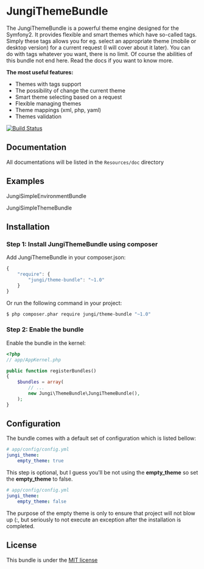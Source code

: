 JungiThemeBundle
================

The JungiThemeBundle is a powerful theme engine designed for the Symfony2. It provides flexible and smart themes
which have so-called tags. Simply these tags allows you for eg. select an appropriate theme (mobile or desktop version)
for a current request (I will cover about it later). You can do with tags whatever you want, there is no limit. Of course
the abilities of this bundle not end here. Read the docs if you want to know more.

**The most useful features:**

* Themes with tags support
* The possibility of change the current theme
* Smart theme selecting based on a request
* Flexible managing themes
* Theme mappings (xml, php, yaml)
* Themes validation

[![Build Status](https://travis-ci.org/piku235/JungiThemeBundle.svg?branch=master)](https://travis-ci.org/piku235/JungiThemeBundle)

Documentation
-------------

All documentations will be listed in the `Resources/doc` directory

Examples
--------

JungiSimpleEnvironmentBundle

JungiSimpleThemeBundle

Installation
------------

### Step 1: Install JungiThemeBundle using composer

Add JungiThemeBundle in your composer.json:

```js
{
    "require": {
        "jungi/theme-bundle": "~1.0"
    }
}
```

Or run the following command in your project:

```bash
$ php composer.phar require jungi/theme-bundle "~1.0"
```

### Step 2: Enable the bundle

Enable the bundle in the kernel:

```php
<?php
// app/AppKernel.php

public function registerBundles()
{
    $bundles = array(
        // ...
        new Jungi\ThemeBundle\JungiThemeBundle(),
    );
}
```

Configuration
-------------

The bundle comes with a default set of configuration which is listed bellow:

```yaml
# app/config/config.yml
jungi_theme:
    empty_theme: true
```

This step is optional, but I guess you'll be not using the **empty_theme** so set the **empty_theme** to false.

```yaml
# app/config/config.yml
jungi_theme:
    empty_theme: false
```

The purpose of the empty theme is only to ensure that project will not blow up (:, but seriously to not execute an exception
after the installation is completed.

License
-------

This bundle is under the [MIT license](https://github.com/piku235/JungiThemeBundle/blob/master/Resources/meta/LICENSE)


